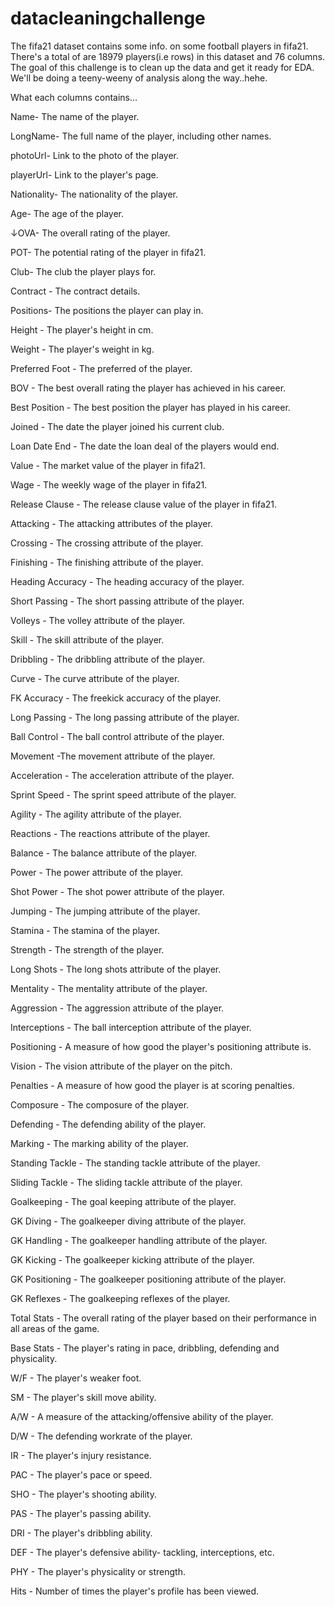 # datacleaningchallenge
The fifa21 dataset contains some info. on some football players in fifa21.
There's a total of are 18979 players(i.e rows) in this dataset and 76 columns. 
The goal of this challenge is to clean up the data and get it ready for EDA. We'll be doing a teeny-weeny of analysis along the way..hehe.

What each columns contains...

Name- The name of the player.

LongName- The full name of the player, including other names.

photoUrl- Link to the photo of the player.

playerUrl- Link to the player's page.

Nationality- The nationality of the player.

Age- The age of the player.

↓OVA- The overall rating of the player.

POT- The potential rating of the player in fifa21.

Club- The club the player plays for.

Contract - The contract details.

Positions- The positions the player can play in.

Height - The player's height in cm. 

Weight - The player's weight in kg.

Preferred Foot - The preferred of the player. 

BOV - The best overall rating the player has achieved in his career.

Best Position - The best position the player has played in his career.

Joined - The date the player joined his current club.

Loan Date End - The date the loan deal of the players would end.

Value - The market value of the player in fifa21.

Wage - The weekly wage of the player in fifa21.

Release Clause - The release clause value of the player in fifa21.

Attacking - The attacking attributes of the player.

Crossing  - The crossing attribute of the player.

Finishing - The finishing attribute of the player.

Heading Accuracy - The heading accuracy of the player.

Short Passing - The short passing attribute of the player.

Volleys - The volley attribute of the player.

Skill - The skill attribute of the player.

Dribbling - The dribbling attribute of the player.

Curve  - The curve attribute of the player.

FK Accuracy - The freekick accuracy of the player.

Long Passing  - The long passing attribute of the player.

Ball Control - The ball control attribute of the player.

Movement -The movement attribute of the player.

Acceleration  - The acceleration attribute of the player.

Sprint Speed   - The sprint speed attribute of the player.

Agility - The agility attribute of the player.  

Reactions  - The reactions attribute of the player.

Balance - The balance attribute of the player.     

Power  - The power attribute of the player.    

Shot Power - The shot power attribute of the player.  

Jumping  - The jumping attribute of the player.

Stamina - The stamina of the player. 

Strength  - The strength of the player.

Long Shots  -  The long shots attribute of the player.

Mentality  -  The mentality attribute of the player.

Aggression  - The aggression attribute of the player.

Interceptions - The ball interception attribute of the player.

Positioning  -  A measure of how good the player's positioning attribute is.

Vision -   The vision attribute of the player on the pitch.

Penalties -  A measure of how good the player is at scoring penalties.

Composure -  The composure of the player.

Defending  - The defending ability of the player.

Marking   - The marking ability of the player.

Standing Tackle -  The standing tackle attribute of the player.

Sliding Tackle - The sliding tackle attribute of the player.

Goalkeeping  - The goal keeping attribute of the player.

GK Diving   - The goalkeeper diving attribute of the player.

GK Handling  -  The goalkeeper handling attribute of the player.

GK Kicking  -  The goalkeeper kicking attribute of the player.

GK Positioning  - The goalkeeper positioning attribute of the player.

GK Reflexes - The goalkeeping reflexes of the player.

Total Stats - The overall rating of the player based on their performance in all areas of the game.

Base Stats  - The player's rating in pace, dribbling, defending and physicality.

W/F  - The player's weaker foot.

SM    - The player's skill move ability.

A/W   - A measure of the attacking/offensive ability of the player.

D/W    - The defending workrate of the player.

IR    - The player's injury resistance. 

PAC   - The player's pace or speed.

SHO   - The player's shooting ability. 

PAS  - The player's passing ability.

DRI  - The player's dribbling ability.

DEF - The player's defensive ability- tackling, interceptions, etc.

PHY  - The player's physicality or strength.

Hits - Number of times the player's profile has been viewed.
